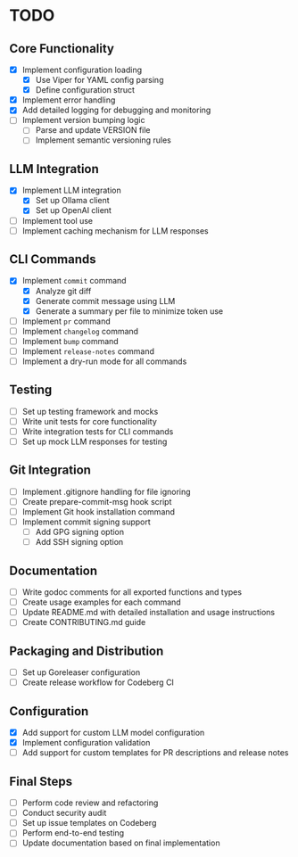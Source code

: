 # TODO

## Core Functionality
- [x] Implement configuration loading
  - [x] Use Viper for YAML config parsing
  - [x] Define configuration struct
- [x] Implement error handling
- [x] Add detailed logging for debugging and monitoring
- [ ] Implement version bumping logic
  - [ ] Parse and update VERSION file
  - [ ] Implement semantic versioning rules

## LLM Integration
- [x] Implement LLM integration
  - [x] Set up Ollama client
  - [x] Set up OpenAI client
- [ ] Implement tool use
- [ ] Implement caching mechanism for LLM responses

## CLI Commands
- [x] Implement `commit` command
  - [x] Analyze git diff
  - [x] Generate commit message using LLM
  - [x] Generate a summary per file to minimize token use
- [ ] Implement `pr` command
- [ ] Implement `changelog` command
- [ ] Implement `bump` command
- [ ] Implement `release-notes` command
- [ ] Implement a dry-run mode for all commands

## Testing
- [ ] Set up testing framework and mocks
- [ ] Write unit tests for core functionality
- [ ] Write integration tests for CLI commands
- [ ] Set up mock LLM responses for testing

## Git Integration
- [ ] Implement .gitignore handling for file ignoring
- [ ] Create prepare-commit-msg hook script
- [ ] Implement Git hook installation command
- [ ] Implement commit signing support
  - [ ] Add GPG signing option
  - [ ] Add SSH signing option

## Documentation
- [ ] Write godoc comments for all exported functions and types
- [ ] Create usage examples for each command
- [ ] Update README.md with detailed installation and usage instructions
- [ ] Create CONTRIBUTING.md guide

## Packaging and Distribution
- [ ] Set up Goreleaser configuration
- [ ] Create release workflow for Codeberg CI

## Configuration
- [x] Add support for custom LLM model configuration
- [x] Implement configuration validation
- [ ] Add support for custom templates for PR descriptions and release notes

## Final Steps
- [ ] Perform code review and refactoring
- [ ] Conduct security audit
- [ ] Set up issue templates on Codeberg
- [ ] Perform end-to-end testing
- [ ] Update documentation based on final implementation
